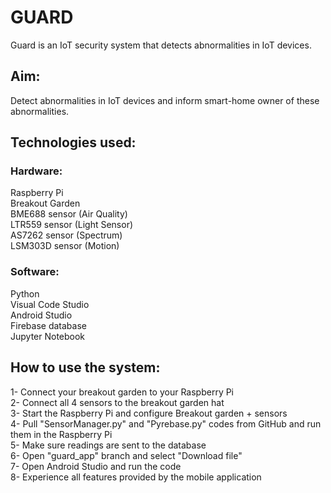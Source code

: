 # GUARD  <br />

Guard is an IoT security system that detects abnormalities in IoT devices. <br />

## Aim:<br />

Detect abnormalities in IoT devices and inform smart-home owner of these abnormalities.<br />

## Technologies used: <br />

### Hardware:<br />
Raspberry Pi<br />
Breakout Garden<br />
BME688 sensor (Air Quality)<br />
LTR559 sensor (Light Sensor)<br />
AS7262 sensor (Spectrum)<br />
LSM303D sensor (Motion)<br />

### Software:<br />
Python<br />
Visual Code Studio<br />
Android Studio<br />
Firebase database<br />
Jupyter Notebook<br />

## How to use the system:  <br />
1- Connect your breakout garden to your Raspberry Pi<br />
2- Connect all 4 sensors to the breakout garden hat<br />
3- Start the Raspberry Pi and configure Breakout garden + sensors<br />
4- Pull "SensorManager.py" and "Pyrebase.py" codes from GitHub and run them in the Raspberry Pi<br />
5- Make sure readings are sent to the database<br />
6- Open "guard_app" branch and select "Download file"<br />
7- Open Android Studio and run the code<br />
8- Experience all features provided by the mobile application

